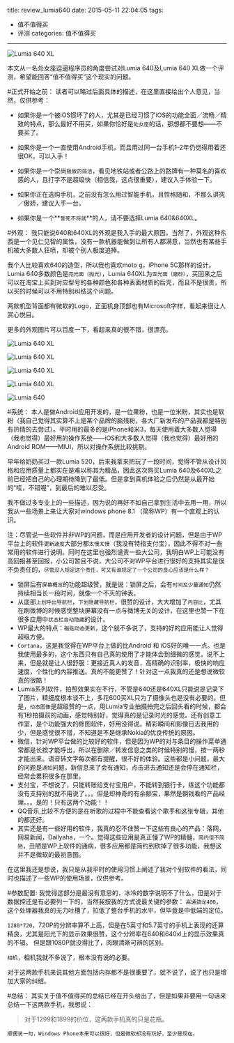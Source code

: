 title: review_lumia640
date: 2015-05-11 22:04:05
tags:
-  值不值得买
-  评测
categories: 值不值得买

---
![Lumia 640 XL](http://upload-images.jianshu.io/upload_images/32559-059cb06ab4522752.jpg)

本文从一名处女座逗逼程序员的角度尝试对Lumia 640及Lumia 640 XL做一个评测，希望能回答“值不值得买”这个现实的问题。

#正式开始之前：
读者可以略过后面具体的描述，在这里直接给出个人意见，当然，仅供参考：

- 如果你是一个被iOS惯坏了的人，尤其是已经习惯了iOS的功能全面／流畅／精致的特点，那么最好不用买，如果你恰好是`处女座`的话，那想都不要想——不要买了。

- 如果你是一个一直使用Android手机，而且用过同一台手机1-2年仍觉得用着还很OK，可以入手！

- 如果你是一个崇尚`极致的简洁`，看见地铁站或者公路上的路牌有一种莫名的喜欢感的人，且打字不是超级快（相信我，这点很重要），建议入手体验一下。

- 如果你正在选购手机，之前没有怎么用过智能手机，且性格随和，不那么讲究／傲娇，建议入手一台。

- 如果你是一个**`誓死不将就`**的人，请不要选择Lumia 640&640XL。

#外观：
我只能说640和640XL的外观是我入手的最大原因，当然了，外观这种东西是一个见仁见智的属性，没有一款机器能做到让所有人都满意，当然也有某些手机被大多数人狂喷，却被个别人极度追捧。

我个人比较喜欢640的造型，所以我也喜欢moto g，iPhone 5C那样的设计。Lumia 640多数颜色是`亮光面（抛光）`，Lumia 640XL为`亚光面（磨砂）`，买回来之后可以在淘宝上买到对应型号的各种颜色和各种表面材质的后壳，而且不是很贵，所以买的时候可以不用特别纠结这个问题。

两款机型背面都有微软的Logo，正面机身顶部也有Microsoft字样，看起来很让人赏心悦目。

更多的外观图片可以百度一下，看起来真的很不错，很漂亮。


![Lumia 640 XL](http://upload-images.jianshu.io/upload_images/32559-7722a6e09eb39af4.jpg)

![Lumia 640 XL](http://upload-images.jianshu.io/upload_images/32559-0f25c9b88bd7e003.jpg)

![Lumia 640 XL](http://upload-images.jianshu.io/upload_images/32559-cae7f72766886fa9.jpg)

![Lumia 640 XL](http://upload-images.jianshu.io/upload_images/32559-53cfdb018da36261.jpg)


![Lumia 640](http://upload-images.jianshu.io/upload_images/32559-02209f1af464167c.jpg)

#系统：
本人是做Android应用开发的，是一位果粉，也是一位米粉，其实也是软粉（我自己觉得其实算不上是某个品牌的脑残粉，各大厂新发布的产品我都是特别有热情的去尝试）。平时用的最多的是iPhone和米3，每天使用着大多数人觉得（我也觉得）最好用的操作系统——iOS和大多数人觉得（我也觉得）最好用的Android ROM——MIUI，所以对操作系统比较挑剔。

早年给奶奶买过一款Lumia 520，后来我拿来把玩了一段时间，觉得不管从设计风格和应用质量上都实在是难以称其为精品，因此这次购买Lumia 640及640XL之前已经把自己的心理期待降到了最低。但是拿到真机体验之后仍然是从最开始的“哇，不错喔”，到最后的难以忍受。

我不做过多专业上的一些描述，因为说的再好不如自己拿到生活中去用一用，所以我从一些场景上来让大家对windows phone 8.1 （简称WP）有一个直观上的认识。 

注：尽管说一些软件并非WP的问题，而是应用开发者的设计问题，但是由于WP平台上的软件`更新速度`大部分都`太慢太慢`（我没有特指支付宝），因此不得不对一些常用的软件进行说明。同时在这里也强烈谴责一些大公司，我明白WP上可能没有高回报甚至回报，小公司暂且不说，大公司不对WP平台进行很好的支持其实是很不负责任的，`尽管没人规定这个责任，可又有谁规定了一个公司的良心应该是什么样？`

- 锁屏后有`屏幕概览`的功能超级赞，就是说：锁屏之后，会有`时间及少量通知`仍然持续相当长一段时间，就像一个不灭的钟表。
- 从底部`上划呼出导航栏`，`下划隐藏导航栏`，很赞的设计，大大增加了`内容比`，尤其在刷微博的时候感觉整块屏幕没有一点与微博无关的设计，在这里也赞一下在很多应用中`状态栏自动隐藏`的设计。
- WP最大的特点：`磁贴动态更新`，这个就不多说了，支持的好的应用能让人觉得超级方便。
- `Cortana`，这是我觉得在WP平台上做的比Android 和 iOS好的唯一一点。也是我使用最多的，这个东西只有自己真的使用了才能体会到细微的感觉，说不上来，但是就是让人很舒服：更接近真人的发音，高精确的识别率，极快的响应速度，个性化的内容推送。真的不能更赞了！针对这一点我真的还是想说微软真的很酷！
- Lumia系列软件，拍照效果实在不行，不管是640还是640XL只能说是记录下了图片，精细度根本谈不上，多花600买XL只为了摄像头也是没有必要的。但是，`动态图像`是超级赞的一点，用Lumia专业拍摄拍完之后回头看的时候，都会有1秒拍摄前的动画，感觉特别好，觉得真的是记录时光的感觉。还有创意工作室，是个功能强大的修图软件，好用没得说。精彩瞬间和影像日志我用的少，但是感觉很不错，不知道是不是继承Nokia的优良传统的原因。
- 微信，针对WP平台做的比较好的软件，但是因为WP的对与条目的操作菜单通常都是长按才能呼出，所以在删除／转发信息之类的时候特别的慢，按一两秒才能出来。语音转文字每次都有提醒，很不好的体验。这些都是小问题，最大的问题是`通知`问题，新信息来了会有通知，点击进去通知还是会停在通知栏，经常会累积很多在那里。
- 支付宝，不想说了，只能转账给支付宝用户，不能转到银行卡，练这个功能都没有支持别的就不用说了。。。但是却神奇的有余额宝，果然是朝钱看的产品经理。。。是的！只有这两个功能！！
- QQ音乐,比较不方便的是在听歌的过程中不能查看这个歌手和这张专辑，其他的都还好。
- 其实还是有一些好用的软件，我真的忍不住赞一下这些有良心的产品：落网，网易新闻，Dailyaha，一个。觉得这些应用是真正懂了WP的精髓，`简约但不简陋`，丑陋是WP上软件的通病，很多应用都是简约到砍掉了很多功能，我想这并不是微软的最初意图。

在这里我还是想说，我只是从我平时的使用习惯上阐述了我对个别软件的看法，同时也描述了一些WP的使用场景，仅供参考。

#参数配置:
我觉得这部分是最没有意思的，冰冷的数字说明不了什么，但是对于数据控还是有必要列一下的，当然我按我的方式说最关键的参数：
`高通骁龙400`，这个处理器我真的无力吐槽了，拉低了整台手机的水平，但毕竟是中低端的定位。

`1280*720`，720P的分辨率算不上高，但是在5英寸和5.7英寸的手机上表现的还算精良，尤其是阳光下的显示效果很赞，这个分辨率在640和640xl上的显示效果真的不错。 但是跟1080P就没得比了，肉眼清晰可辨的区别。

`相机`，相机我就不多说了，根本没有说的必要。

对于这两款手机来说其他方面包括内存都不是很重要了，就不说了，说了也只是增加大家的纠结。

#总结：
其实关于值不值得买的总结已经在开头给出了，但是如果非要用一句话来总结一下这两款手机，我想说：
> 对于1299和1899的价位，这两款手机真的只是花瓶。

`顺便说一句，Windows Phone本来可以很好，但是微软却没有玩好，至少是现在。`
